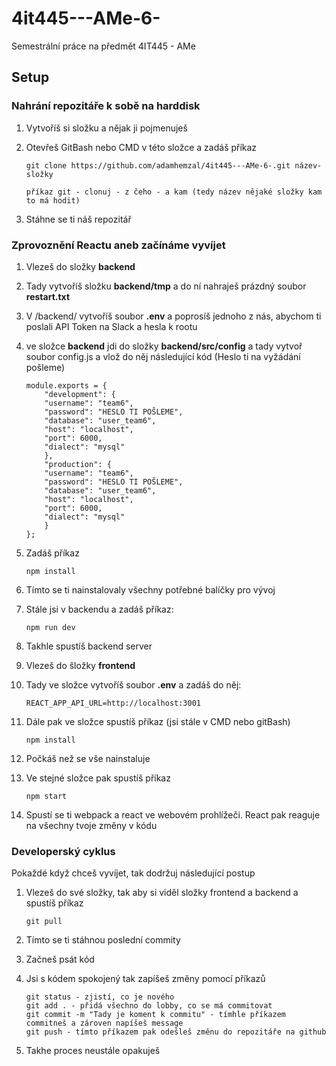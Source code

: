 # 4it445---AMe-6-
Semestrální práce na předmět 4IT445 - AMe

## Setup

### Nahrání repozitáře k sobě na harddisk
1. Vytvoříš si složku a nějak ji pojmenuješ
2. Otevřeš GitBash nebo CMD v této složce a zadáš příkaz

    ```
    git clone https://github.com/adamhemzal/4it445---AMe-6-.git název-složky

    příkaz git - clonuj - z čeho - a kam (tedy název nějaké složky kam to má hodit)
    ```
3. Stáhne se ti náš repozitář

### Zprovoznění Reactu aneb začínáme vyvíjet
1. Vlezeš do složky **backend**
2. Tady vytvoříš složku **backend/tmp** a do ní nahraješ prázdný soubor **restart.txt**
3. V /backend/ vytvoříš soubor **.env** a poprosíš jednoho z nás, abychom ti poslali API Token na Slack a hesla k rootu
4. ve složce **backend** jdi do složky **backend/src/config** a tady vytvoř soubor config.js a vlož do něj následující kód (Heslo ti na vyžádání pošleme)

    ```
    module.exports = {
        "development": {
        "username": "team6",
        "password": "HESLO TI POŠLEME",
        "database": "user_team6",
        "host": "localhost",
        "port": 6000,
        "dialect": "mysql"
        },
        "production": {
        "username": "team6",
        "password": "HESLO TI POŠLEME",
        "database": "user_team6",
        "host": "localhost",
        "port": 6000,
        "dialect": "mysql"
        }
    };
    ```

5. Zadáš příkaz

    ```
    npm install
    ```

6. Tímto se ti nainstalovaly všechny potřebné balíčky pro vývoj
7. Stále jsi v backendu a zadáš příkaz:

    ```
    npm run dev
    ```

8. Takhle spustíš backend server
9. Vlezeš do šložky **frontend**
10. Tady ve složce vytvoříš soubor **.env** a zadáš do něj: 

    ```
    REACT_APP_API_URL=http://localhost:3001
    ```

11. Dále pak ve složce spustíš příkaz (jsi stále v CMD nebo gitBash)

    ```
    npm install
    ```

12. Počkáš než se vše nainstaluje
13. Ve stejné složce pak spustíš příkaz

    ```
    npm start
    ```

14. Spustí se ti webpack a react ve webovém prohlížeči. React pak reaguje na všechny tvoje změny v kódu

### Developerský cyklus
Pokaždé když chceš vyvíjet, tak dodržuj následující postup

1. Vlezeš do své složky, tak aby si viděl složky frontend a backend a spustíš příkaz

    ```
    git pull
    ```

2. Tímto se ti stáhnou poslední commity
3. Začneš psát kód
4. Jsi s kódem spokojený tak zapíšeš změny pomocí příkazů

    ```
    git status - zjistí, co je nového
    git add . - přidá všechno do lobby, co se má commitovat
    git commit -m "Tady je koment k commitu" - tímhle příkazem commitneš a zároven napíšeš message
    git push - tímto příkazem pak odešleš změnu do repozitáře na github
    ```

5. Takhe proces neustále opakuješ

